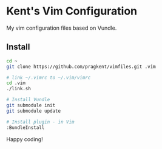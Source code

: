 # Kent's Vim Configuration
My vim configuration files based on Vundle.

## Install

```bash
cd ~
git clone https://github.com/pragkent/vimfiles.git .vim

# link ~/.vimrc to ~/.vim/vimrc
cd .vim
./link.sh

# Install Vundle
git submodule init
git submodule update

# Install plugin - in Vim
:BundleInstall

```

Happy coding!
